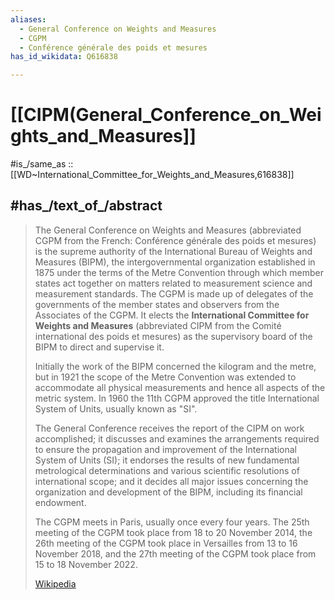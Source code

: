 ```yaml
---
aliases:
  - General Conference on Weights and Measures
  - CGPM
  - Conférence générale des poids et mesures
has_id_wikidata: Q616838

---
```


# [[CIPM(General_Conference_on_Weights_and_Measures]] 

#is_/same_as :: [[WD~International_Committee_for_Weights_and_Measures,616838]]

## #has_/text_of_/abstract 

> The General Conference on Weights and Measures (abbreviated CGPM from the French: Conférence générale des poids et mesures) is the supreme authority of the International Bureau of Weights and Measures (BIPM), the intergovernmental organization established in 1875 under the terms of the Metre Convention through which member states act together on matters related to measurement science and measurement standards. The CGPM is made up of delegates of the governments of the member states and observers from the Associates of the CGPM. It elects the **International Committee for Weights and Measures** (abbreviated CIPM from the Comité international des poids et mesures) as the supervisory board of the BIPM to direct and supervise it.
>
> Initially the work of the BIPM concerned the kilogram and the metre, but in 1921 the scope of the Metre Convention  was extended to accommodate all physical measurements and hence all aspects of the metric system. In 1960 the 11th CGPM approved the title International System of Units, usually known as "SI".
>
> The General Conference receives the report of the CIPM on work accomplished; it discusses and examines the arrangements required to ensure the propagation and improvement of the International System of Units (SI); it endorses the results of new fundamental metrological determinations and various scientific resolutions of international scope; and it decides all major issues concerning the organization and development of the BIPM, including its financial endowment.
>
> The CGPM meets in Paris, usually once every four years. The 25th meeting of the CGPM took place from 18 to 20 November 2014, the 26th meeting of the CGPM took place in Versailles from 13 to 16 November 2018, and the 27th meeting of the CGPM took place from 15 to 18 November 2022.
>
> [Wikipedia](https://en.wikipedia.org/wiki/General%20Conference%20on%20Weights%20and%20Measures) 


